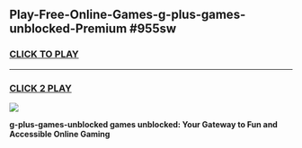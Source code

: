 
## Play-Free-Online-Games-g-plus-games-unblocked-Premium #955sw
<h3>
<a href="https://premium.freeplayer.one?title=g-plus-games-unblocked&ref=8M">CLICK TO PLAY</a></h3>
<hr>

<h3>
<a href="https://premium.freeplayer.one?title=g-plus-games-unblocked&ref=8M">CLICK 2 PLAY</a>
  
</h3>

<a href="https://premium.freeplayer.one?title=g-plus-games-unblocked&ref=8M"><img src="https://clearcache.store/games.png"></a>


**g-plus-games-unblocked games unblocked: Your Gateway to Fun and Accessible Online Gaming**
